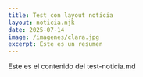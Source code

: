 ```yaml
---
title: Test con layout noticia
layout: noticia.njk
date: 2025-07-14
image: /imagenes/clara.jpg
excerpt: Este es un resumen
---
```


Este es el contenido del test-noticia.md
